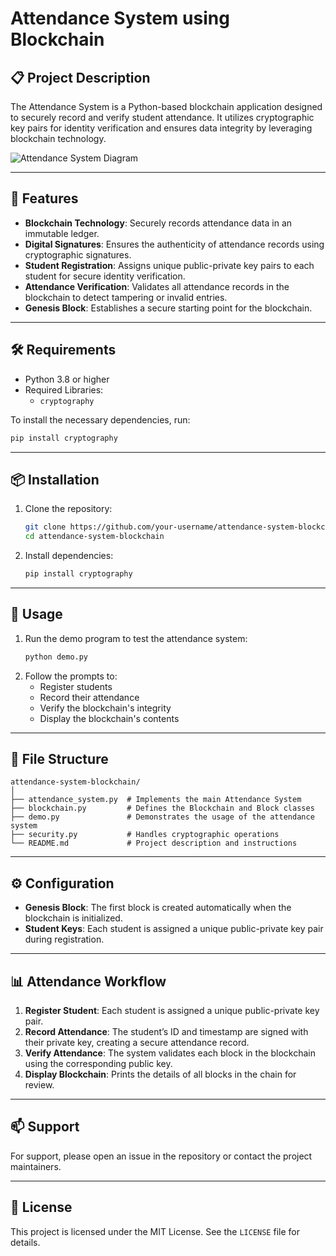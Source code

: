 


# Attendance System using Blockchain

## 📋 Project Description
The Attendance System is a Python-based blockchain application designed to securely record and verify student attendance. It utilizes cryptographic key pairs for identity verification and ensures data integrity by leveraging blockchain technology.

![Attendance System Diagram](https://via.placeholder.com/600x300?text=Attendance+System+Diagram)

---

## 🌟 Features
- **Blockchain Technology**: Securely records attendance data in an immutable ledger.
- **Digital Signatures**: Ensures the authenticity of attendance records using cryptographic signatures.
- **Student Registration**: Assigns unique public-private key pairs to each student for secure identity verification.
- **Attendance Verification**: Validates all attendance records in the blockchain to detect tampering or invalid entries.
- **Genesis Block**: Establishes a secure starting point for the blockchain.

---

## 🛠 Requirements
- Python 3.8 or higher
- Required Libraries:
  - `cryptography`

To install the necessary dependencies, run:
```bash
pip install cryptography
```

---

## 📦 Installation
1. Clone the repository:
   ```bash
   git clone https://github.com/your-username/attendance-system-blockchain.git
   cd attendance-system-blockchain
   ```
2. Install dependencies:
   ```bash
   pip install cryptography
   ```

---

## 🚀 Usage
1. Run the demo program to test the attendance system:
   ```bash
   python demo.py
   ```
2. Follow the prompts to:
   - Register students
   - Record their attendance
   - Verify the blockchain's integrity
   - Display the blockchain's contents

---

## 📁 File Structure
```
attendance-system-blockchain/
│
├── attendance_system.py  # Implements the main Attendance System
├── blockchain.py         # Defines the Blockchain and Block classes
├── demo.py               # Demonstrates the usage of the attendance system
├── security.py           # Handles cryptographic operations
└── README.md             # Project description and instructions
```

---

## ⚙ Configuration
- **Genesis Block**: The first block is created automatically when the blockchain is initialized.
- **Student Keys**: Each student is assigned a unique public-private key pair during registration.

---

## 📊 Attendance Workflow
1. **Register Student**: Each student is assigned a unique public-private key pair.
2. **Record Attendance**: The student’s ID and timestamp are signed with their private key, creating a secure attendance record.
3. **Verify Attendance**: The system validates each block in the blockchain using the corresponding public key.
4. **Display Blockchain**: Prints the details of all blocks in the chain for review.

---

## 📫 Support
For support, please open an issue in the repository or contact the project maintainers.

---

## 📄 License
This project is licensed under the MIT License. See the `LICENSE` file for details.


